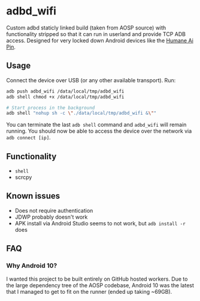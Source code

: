 # adbd_wifi

Custom adbd staticly linked build (taken from AOSP source) with functionality stripped so that it can run in userland and provide TCP ADB access. Designed for very locked down Android devices like the [Humane Ai Pin](https://github.com/openaipin).

## Usage

Connect the device over USB (or any other available transport). Run:

```bash
adb push adbd_wifi /data/local/tmp/adbd_wifi
adb shell chmod +x /data/local/tmp/adbd_wifi

# Start process in the background
adb shell "nohup sh -c \"./data/local/tmp/adbd_wifi &\""
```

You can terminate the last `adb shell` command and `adbd_wifi` will remain running. You should now be able to access the device over the network via `adb connect [ip]`.

## Functionality

* `shell`
* scrcpy

## Known issues

* Does not require authentication
* JDWP probably doesn't work
* APK install via Android Studio seems to not work, but `adb install -r` does

## FAQ

### Why Android 10?

I wanted this project to be built entirely on GitHub hosted workers. Due to the large dependency tree of the AOSP codebase, Android 10 was the latest that I managed to get to fit on the runner (ended up taking ~69GB).

